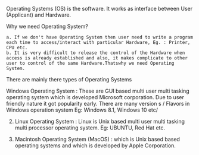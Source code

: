 Operating Systems (OS) is the software. It works as interface between User (Applicant) and Hardware.

Why we need Operating System?
	
	a. If we don't have Operating System then user need to write a program each time to access/interact with particular Hardware, Eg. : Printer, CPU etc.
	b. It is very difficult to release the control of the Hardware when access is already established and also, it makes complicate to other user to control of the same Hardware.Thatswhy we need Operating System.

There are mainly there types of Operating Systems

Windows Operating System : 
These are GUI based multi user multi tasking operating system  which is developed Microsoft corporation. Due to user friendly nature it got popularity early.
There are many version s / Flavors in Windows operation system Eg: Windows 8.1,  Windows 10 etc/

2.  Linux Operating System :
 Linux is Unix based  multi user multi tasking multi processor operating system.
Eg: UBUNTU, Red Hat etc.

3. Macintosh Operating System (MacOS) :
which is Unix based based operating systems and which is developed by Apple Corporation.
